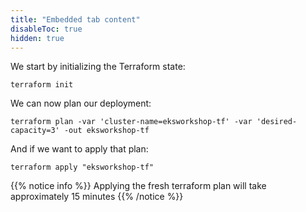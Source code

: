 ```yaml
---
title: "Embedded tab content"
disableToc: true
hidden: true
---
```


We start by initializing the Terraform state:
```
terraform init
```

We can now plan our deployment:
```
terraform plan -var 'cluster-name=eksworkshop-tf' -var 'desired-capacity=3' -out eksworkshop-tf
```

And if we want to apply that plan:
```
terraform apply "eksworkshop-tf"
```
{{% notice info %}}
Applying the fresh terraform plan will take approximately 15 minutes
{{% /notice %}}
